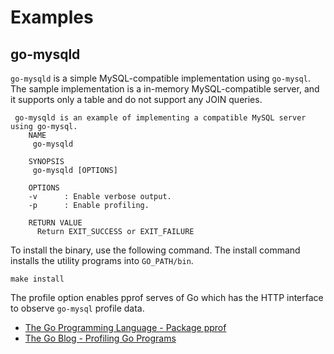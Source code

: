 # Examples

## go-mysqld

`go-mysqld` is a simple MySQL-compatible implementation using `go-mysql`. The sample implementation is a in-memory MySQL-compatible server, and it supports only a table and do not support any JOIN queries.
```
 go-mysqld is an example of implementing a compatible MySQL server using go-mysql.
	NAME
	 go-mysqld

	SYNOPSIS
	 go-mysqld [OPTIONS]

	OPTIONS
	-v      : Enable verbose output.
	-p      : Enable profiling.

	RETURN VALUE
	  Return EXIT_SUCCESS or EXIT_FAILURE
```

To install the binary, use the following command. The install command installs the utility programs into `GO_PATH/bin`.

```
make install
```

The profile option enables pprof serves of Go which has the HTTP interface to observe `go-mysql` profile data.

- [The Go Programming Language - Package pprof](https://golang.org/pkg/net/http/pprof/)
- [The Go Blog - Profiling Go Programs](https://blog.golang.org/profiling-go-programs)
